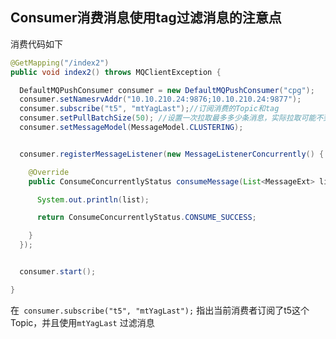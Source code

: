 ## Consumer消费消息使用tag过滤消息的注意点



消费代码如下

```java
@GetMapping("/index2")
public void index2() throws MQClientException {

  DefaultMQPushConsumer consumer = new DefaultMQPushConsumer("cpg");
  consumer.setNamesrvAddr("10.10.210.24:9876;10.10.210.24:9877");
  consumer.subscribe("t5", "mtYagLast");//订阅消费的Topic和tag
  consumer.setPullBatchSize(50); //设置一次拉取最多多少条消息，实际拉取可能不到这个数值
  consumer.setMessageModel(MessageModel.CLUSTERING);


  consumer.registerMessageListener(new MessageListenerConcurrently() {

    @Override
    public ConsumeConcurrentlyStatus consumeMessage(List<MessageExt> list, ConsumeConcurrentlyContext consumeConcurrentlyContext) {

      System.out.println(list);

      return ConsumeConcurrentlyStatus.CONSUME_SUCCESS;

    }
  });


  consumer.start();

}
```

在` consumer.subscribe("t5", "mtYagLast");` 指出当前消费者订阅了t5这个Topic，并且使用`mtYagLast` 过滤消息